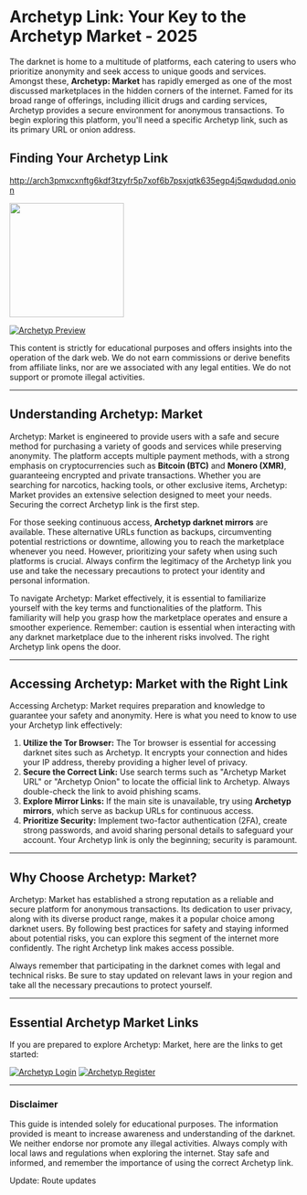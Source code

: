 # Archetyp Link: Your Key to the Archetyp Market - 2025

The darknet is home to a multitude of platforms, each catering to users who prioritize anonymity and seek access to unique goods and services. Amongst these, **Archetyp: Market** has rapidly emerged as one of the most discussed marketplaces in the hidden corners of the internet. Famed for its broad range of offerings, including illicit drugs and carding services, Archetyp provides a secure environment for anonymous transactions. To begin exploring this platform, you'll need a specific Archetyp link, such as its primary URL or onion address.

## Finding Your Archetyp Link

http://arch3pmxcxnftg6kdf3tzyfr5p7xof6b7psxjqtk635egp4j5qwdudqd.onion

[<img src="/files/border.webp" width="200">](http://arch3pmxcxnftg6kdf3tzyfr5p7xof6b7psxjqtk635egp4j5qwdudqd.onion)

<a href="http://arch3pmxcxnftg6kdf3tzyfr5p7xof6b7psxjqtk635egp4j5qwdudqd.onion"><img src="/files/piece.webp" alt="Archetyp Preview" style="max-width: 100%;"></a>

This content is strictly for educational purposes and offers insights into the operation of the dark web. We do not earn commissions or derive benefits from affiliate links, nor are we associated with any legal entities. We do not support or promote illegal activities.

---

## Understanding Archetyp: Market

Archetyp: Market is engineered to provide users with a safe and secure method for purchasing a variety of goods and services while preserving anonymity. The platform accepts multiple payment methods, with a strong emphasis on cryptocurrencies such as **Bitcoin (BTC)** and **Monero (XMR)**, guaranteeing encrypted and private transactions. Whether you are searching for narcotics, hacking tools, or other exclusive items, Archetyp: Market provides an extensive selection designed to meet your needs. Securing the correct Archetyp link is the first step.

For those seeking continuous access, **Archetyp darknet mirrors** are available. These alternative URLs function as backups, circumventing potential restrictions or downtime, allowing you to reach the marketplace whenever you need. However, prioritizing your safety when using such platforms is crucial. Always confirm the legitimacy of the Archetyp link you use and take the necessary precautions to protect your identity and personal information.

To navigate Archetyp: Market effectively, it is essential to familiarize yourself with the key terms and functionalities of the platform. This familiarity will help you grasp how the marketplace operates and ensure a smoother experience. Remember: caution is essential when interacting with any darknet marketplace due to the inherent risks involved. The right Archetyp link opens the door.

---

## Accessing Archetyp: Market with the Right Link

Accessing Archetyp: Market requires preparation and knowledge to guarantee your safety and anonymity. Here is what you need to know to use your Archetyp link effectively:

1.  **Utilize the Tor Browser:** The Tor browser is essential for accessing darknet sites such as Archetyp. It encrypts your connection and hides your IP address, thereby providing a higher level of privacy.
2.  **Secure the Correct Link:** Use search terms such as "Archetyp Market URL" or "Archetyp Onion" to locate the official link to Archetyp. Always double-check the link to avoid phishing scams.
3.  **Explore Mirror Links:** If the main site is unavailable, try using **Archetyp mirrors**, which serve as backup URLs for continuous access.
4.  **Prioritize Security:** Implement two-factor authentication (2FA), create strong passwords, and avoid sharing personal details to safeguard your account. Your Archetyp link is only the beginning; security is paramount.

---

## Why Choose Archetyp: Market?

Archetyp: Market has established a strong reputation as a reliable and secure platform for anonymous transactions. Its dedication to user privacy, along with its diverse product range, makes it a popular choice among darknet users. By following best practices for safety and staying informed about potential risks, you can explore this segment of the internet more confidently. The right Archetyp link makes access possible.

Always remember that participating in the darknet comes with legal and technical risks. Be sure to stay updated on relevant laws in your region and take all the necessary precautions to protect yourself.

---

## Essential Archetyp Market Links

If you are prepared to explore Archetyp: Market, here are the links to get started:

<a href="http://arch3pmxcxnftg6kdf3tzyfr5p7xof6b7psxjqtk635egp4j5qwdudqd.onion"><img src="/files/stop.webp" alt="Archetyp Login" style="max-width: 100%;"></a>
<a href="http://arch3pmxcxnftg6kdf3tzyfr5p7xof6b7psxjqtk635egp4j5qwdudqd.onion"><img src="/files/sketch.webp" alt="Archetyp Register" style="max-width: 100%;"></a>

---

### Disclaimer

This guide is intended solely for educational purposes. The information provided is meant to increase awareness and understanding of the darknet. We neither endorse nor promote any illegal activities. Always comply with local laws and regulations when exploring the internet. Stay safe and informed, and remember the importance of using the correct Archetyp link.









Update: Route updates